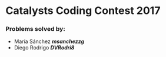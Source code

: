 # Catalysts Coding Contest 2017
### Problems solved by:
- María Sánchez ***msanchezzg*** 
- Diego Rodrigo ***DVRodri8***

